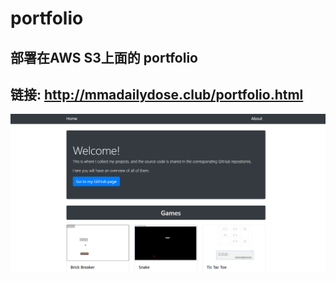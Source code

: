 # portfolio
## 部署在AWS S3上面的 portfolio

## 链接: http://mmadailydose.club/portfolio.html

![screen shot](./readme.png "screen shot")